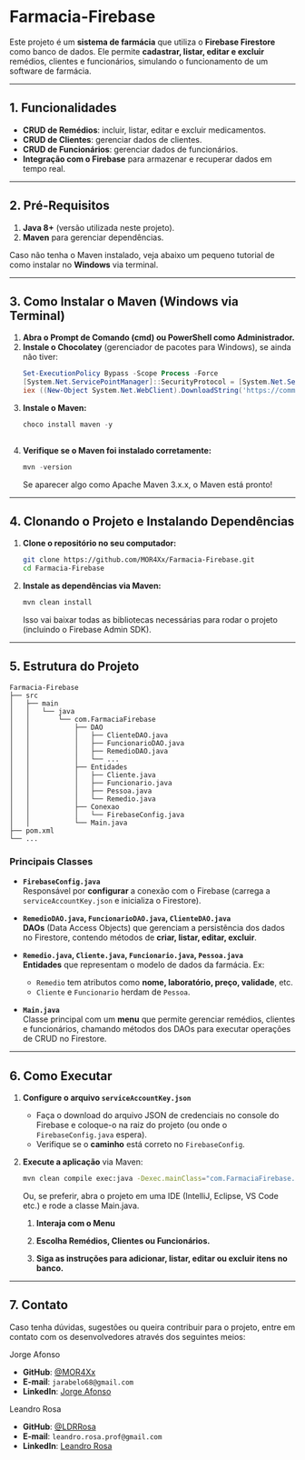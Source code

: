 # Farmacia-Firebase

Este projeto é um **sistema de farmácia** que utiliza o **Firebase Firestore** como banco de dados. Ele permite **cadastrar, listar, editar e excluir** remédios, clientes e funcionários, simulando o funcionamento de um software de farmácia.

---

## 1. Funcionalidades

- **CRUD de Remédios**: incluir, listar, editar e excluir medicamentos.
- **CRUD de Clientes**: gerenciar dados de clientes.
- **CRUD de Funcionários**: gerenciar dados de funcionários.
- **Integração com o Firebase** para armazenar e recuperar dados em tempo real.

---

## 2. Pré-Requisitos

1. **Java 8+** (versão utilizada neste projeto).
2. **Maven** para gerenciar dependências.

Caso não tenha o Maven instalado, veja abaixo um pequeno tutorial de como instalar no **Windows** via terminal.

---

## 3. Como Instalar o Maven (Windows via Terminal)

1. **Abra o Prompt de Comando (cmd) ou PowerShell como Administrador.**  
2. **Instale o Chocolatey** (gerenciador de pacotes para Windows), se ainda não tiver:
    ```powershell
    Set-ExecutionPolicy Bypass -Scope Process -Force
    [System.Net.ServicePointManager]::SecurityProtocol = [System.Net.ServicePointManager]::SecurityProtocol -bor 3072
    iex ((New-Object System.Net.WebClient).DownloadString('https://community.chocolatey.org/install.ps1'))
   
3. **Instale o Maven:**
    ```powershell
    choco install maven -y
  
4. **Verifique se o Maven foi instalado corretamente:**
     ```powershell
     mvn -version
     ```
     Se aparecer algo como Apache Maven 3.x.x, o Maven está pronto!

---

## 4. Clonando o Projeto e Instalando Dependências
 1. **Clone o repositório no seu computador:**
      ```bash
      git clone https://github.com/MOR4Xx/Farmacia-Firebase.git
      cd Farmacia-Firebase
 
 2. **Instale as dependências via Maven:**
      ```bash
      mvn clean install
      ```
      Isso vai baixar todas as bibliotecas necessárias para rodar o projeto (incluindo o Firebase Admin SDK).

---

## 5. Estrutura do Projeto
```terminal
Farmacia-Firebase
├── src
│   ├── main
│   │   └── java
│   │       └── com.FarmaciaFirebase
│   │           ├── DAO
│   │           │   ├── ClienteDAO.java
│   │           │   ├── FuncionarioDAO.java
│   │           │   ├── RemedioDAO.java
│   │           │   └── ...
│   │           ├── Entidades
│   │           │   ├── Cliente.java
│   │           │   ├── Funcionario.java
│   │           │   ├── Pessoa.java
│   │           │   └── Remedio.java
│   │           ├── Conexao
│   │           │   └── FirebaseConfig.java
│   │           └── Main.java
├── pom.xml
└── ...
```

### Principais Classes

- **`FirebaseConfig.java`**  
  Responsável por **configurar** a conexão com o Firebase (carrega a `serviceAccountKey.json` e inicializa o Firestore).

- **`RemedioDAO.java`, `FuncionarioDAO.java`, `ClienteDAO.java`**  
  **DAOs** (Data Access Objects) que gerenciam a persistência dos dados no Firestore, contendo métodos de **criar, listar, editar, excluir**.

- **`Remedio.java`, `Cliente.java`, `Funcionario.java`, `Pessoa.java`**  
  **Entidades** que representam o modelo de dados da farmácia. Ex:  
  - `Remedio` tem atributos como **nome, laboratório, preço, validade**, etc.  
  - `Cliente` e `Funcionario` herdam de `Pessoa`.

- **`Main.java`**  
  Classe principal com um **menu** que permite gerenciar remédios, clientes e funcionários, chamando métodos dos DAOs para executar operações de CRUD no Firestore.

---

## 6. Como Executar

1. **Configure o arquivo `serviceAccountKey.json`**  
   - Faça o download do arquivo JSON de credenciais no console do Firebase e coloque-o na raiz do projeto (ou onde o `FirebaseConfig.java` espera).  
   - Verifique se o **caminho** está correto no `FirebaseConfig`.

2. **Execute a aplicação** via Maven:
   ```bash
   mvn clean compile exec:java -Dexec.mainClass="com.FarmaciaFirebase.Main"
   ```
   Ou, se preferir, abra o projeto em uma IDE (IntelliJ, Eclipse, VS Code etc.) e rode a classe Main.java.

   1. **Interaja com o Menu**

   2. **Escolha Remédios, Clientes ou Funcionários.**

   3. **Siga as instruções para adicionar, listar, editar ou excluir itens no banco.**
  
---

## 7. Contato

Caso tenha dúvidas, sugestões ou queira contribuir para o projeto, entre em contato com os desenvolvedores através dos seguintes meios:

Jorge Afonso
- **GitHub**: [@MOR4Xx](https://github.com/MOR4Xx)
- **E-mail**: `jarabelo68@gmail.com`
- **LinkedIn**: [Jorge Afonso]([https://www.linkedin.com/in/seu-perfil/](https://www.linkedin.com/in/jorge-afonso-rabelo-de-araujo-598088239/))
      
Leandro Rosa
- **GitHub**: [@LDRRosa](https://github.com/LDRRosa)
- **E-mail**: `leandro.rosa.prof@gmail.com`
- **LinkedIn**: [Leandro Rosa]([https://www.linkedin.com/in/seu-perfil/](https://www.linkedin.com/in/leandro-rosa-da-silva-684809276/))
